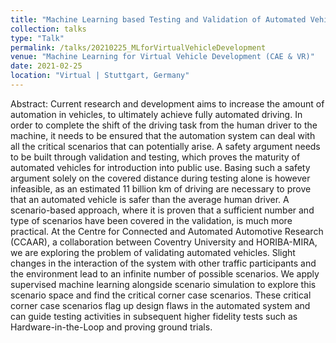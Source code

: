 ```yaml
---
title: "Machine Learning based Testing and Validation of Automated Vehicles"
collection: talks
type: "Talk"
permalink: /talks/20210225_MLforVirtualVehicleDevelopment
venue: "Machine Learning for Virtual Vehicle Development (CAE & VR)"
date: 2021-02-25
location: "Virtual | Stuttgart, Germany"
---
```


Abstract: Current research and development aims to increase the amount of automation in vehicles, to ultimately achieve fully automated driving. In order to complete the shift of the driving task from the human driver to the machine, it needs to be ensured that the automation system can deal with all the critical scenarios that can potentially arise. A safety argument needs to be built through validation and testing, which proves the maturity of automated vehicles for introduction into public use. Basing such a safety argument solely on the covered distance during testing alone is however infeasible, as an estimated 11 billion km of driving are necessary to prove that an automated vehicle is safer than the average human driver. A scenario-based approach, where it is proven that a sufficient number and type of scenarios have been covered in the validation, is much more practical. 
At the Centre for Connected and Automated Automotive Research (CCAAR), a collaboration between Coventry University and HORIBA-MIRA, we are exploring the problem of validating automated vehicles. Slight changes in the interaction of the system with other traffic participants and the environment lead to an infinite number of possible scenarios. We apply supervised machine learning alongside scenario simulation to explore this scenario space and find the critical corner case scenarios. These critical corner case scenarios flag up design flaws in the automated system and can guide testing activities in subsequent higher fidelity tests such as Hardware-in-the-Loop and proving ground trials. 
